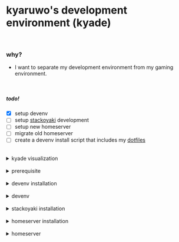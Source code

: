 # kyaruwo's development environment (kyade)

<br />

### why?

- I want to separate my development environment from my gaming environment.

<br />

##### todo!

- [x] setup devenv
- [ ] setup [stackoyaki](https://github.com/kyaruwo/stackoyaki) development
- [ ] setup new homeserver
- [ ] migrate old homeserver
- [ ] create a devenv install script that includes my [dotfiles](https://github.com/kyaruwo/dotfiles)

<br />

<details><summary>kyade visualization</summary>
<img src="kyade.png" />
</details>

<br />

<details><summary>prerequisite</summary>

## hardware

- 2 android devices
- 1 wireless keyboard
- 1 windows device

<br />

## software

### android

- [termux](https://github.com/termux/termux-app)

### windows

- [alacritty](https://github.com/kyaruwo/dotfiles/tree/main/windows/alacritty)
- [syncthing](https://github.com/kyaruwo/dotfiles/tree/main/windows/syncthing)
- [github desktop](https://desktop.github.com/download/)

</details>

<br />

<details><summary>devenv installation</summary>

#### termux

```bash
pkg update && pkg upgrade
```

#### distro

```bash
pkg i proot-distro
```

```bash
pd i archlinux
```

#### login as root

```bash
pd login archlinux
```

#### archlinux (logged in as root)

```bash
pacman -Syu
```

#### packages (logged in as root)

```bash
pacman -S sudo openssh git make unzip gcc ripgrep fd tmux neovim syncthing neofetch
```

#### user (logged in as root)

```bash
useradd -m -G wheel kyaruwo
```

```bash
passwd kyaruwo
```

```bash
sed -i "/^root/a\kyaruwo ALL=(ALL:ALL) ALL" /etc/sudoers
```

```bash
logout
```

#### autologin as kyaruwo on archlinux when termux run

```bash
echo -e "\nclear\npd sh archlinux --user kyaruwo" >> /data/data/com.termux/files/usr/etc/bash.bashrc
```

#### login as kyaruwo

```bash
pd login archlinux --user kyaruwo
```

#### ssh (logged in as kyaruwo)

```bash
ssh-keygen
```

```bash
echo -e "\nPort 10122" >> /etc/ssh/sshd_config
```

```bash
echo "HostKey /home/kyaruwo/.ssh/id_ed25519" >> /etc/ssh/sshd_config
```

#### tmux on ssh (logged in as kyaruwo)

```bash
echo -e '\nif [[ $- =~ i ]] && [[ -z "$TMUX" ]] && [[ -n "$SSH_TTY" ]]; then\n\ttmux new -A -s owo\nfi' >> ~/.bashrc
```

#### neovim (logged in as kyaruwo)

- kickstart

```bash
git clone https://github.com/nvim-lua/kickstart.nvim.git ~/.config/nvim
```

- retrobox colorscheme

```bash
sed -i -e "s/tokyonight-night/retrobox/" ~/.config/nvim/init.lua
```

#### syncthing (logged in as kyaruwo)

```bash
syncthing
```

</details>

<br />

<details><summary>devenv</summary>

### windows

android - ssh (server)

```bash
sudo /usr/sbin/sshd
```

windows - alacritty (client)

- connect

```sh
ssh -p 10122 kyaruwo@ip_address
```

- disconnect

press `Enter` + `~` + `.`

<br />

### android

tmux

```bash
tmux new -A -s owo
```

</details>

<br />

<details><summary>stackoyaki installation</summary>
</details>

<br />

<details><summary>homeserver installation</summary>
</details>

<br />

<details><summary>homeserver</summary>
</details>
